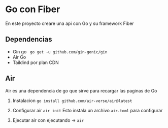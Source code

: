 # Go con Fiber

En este proyecto creare una api con Go y su framework Fiber

## Dependencias

- Gin go ` go get -u github.com/gin-gonic/gin`
- Air Go
- Taildind por plan CDN

## Air

Air es una dependencia de go que sirve para recargar las paginas de Go

1. Instalacion
   `go install github.com/air-verse/air@latest`

2. Configurar air
   `air init` Esto instala un archivo `air.toml` para configurar

3. Ejecutar air con ejecutando -> `air `
